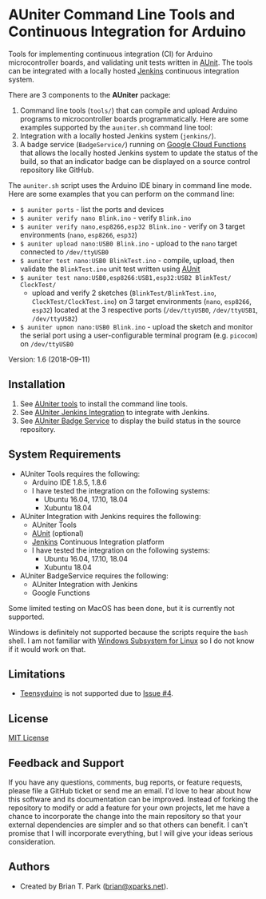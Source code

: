 # AUniter Command Line Tools and Continuous Integration for Arduino

Tools for implementing continuous integration (CI) for Arduino
microcontroller boards, and validating unit tests written in
[AUnit](https://github.com/bxparks/AUnit).
The tools can be integrated with a locally hosted [Jenkins](https://jenkins.io)
continuous integration system.

There are 3 components to the **AUniter** package:

1. Command line tools (`tools/`) that can compile and upload Arduino programs
   to microcontroller boards programmatically. Here are some examples supported
   by the `auniter.sh` command line tool:
1. Integration with a locally hosted Jenkins system (`jenkins/`).
1. A badge service (`BadgeService/`) running on
   [Google Cloud Functions](https://cloud.google.com/functions/)
   that allows the locally hosted Jenkins system to update the status of the
   build, so that an indicator badge can be displayed on a source control
   repository like GitHub.

The `auniter.sh` script uses the Arduino IDE binary in command line mode.
Here are some examples that you can perform on the command line:

* `$ auniter ports` - list the ports and devices
* `$ auniter verify nano Blink.ino` - verify `Blink.ino`
* `$ auniter verify nano,esp8266,esp32 Blink.ino` - verify on 3 target
  environments (`nano`, `esp8266`, `esp32`)
* `$ auniter upload nano:USB0 Blink.ino` - upload to the `nano` target
  connected to `/dev/ttyUSB0`
* `$ auniter test nano:USB0 BlinkTest.ino` - compile, upload, then validate
  the `BlinkTest.ino` unit test written using
  [AUnit](https://github.com/bxparks/AUnit)
* `$ auniter test nano:USB0,esp8266:USB1,esp32:USB2 BlinkTest/ ClockTest/`
  - upload and verify 2 sketches (`BlinkTest/BlinkTest.ino`,
  `ClockTest/ClockTest.ino`) on 3 target environments (`nano`, `esp8266`,
  `esp32`) located at the 3 respective ports (`/dev/ttyUSB0`, `/dev/ttyUSB1`,
  `/dev/ttyUSB2`)
* `$ auniter upmon nano:USB0 Blink.ino` - upload the sketch and monitor the
  serial port using a user-configurable terminal program (e.g. `picocom`) on
  `/dev/ttyUSB0`

Version: 1.6 (2018-09-11)

## Installation

1. See [AUniter tools](tools/) to install the command line tools.
1. See [AUniter Jenkins Integration](jenkins/) to integrate with
   Jenkins.
1. See [AUniter Badge Service](BadgeService/) to display the
   build status in the source repository.

## System Requirements

* AUniter Tools requires the following:
    * Arduino IDE 1.8.5, 1.8.6
    * I have tested the integration on the following systems:
        * Ubuntu 16.04, 17.10, 18.04
        * Xubuntu 18.04
* AUniter Integration with Jenkins requires the following:
    * AUniter Tools
    * [AUnit](https://github.com/bxparks/AUnit) (optional)
    * [Jenkins](https://jenkins.io) Continuous Integration platform
    * I have tested the integration on the following systems:
        * Ubuntu 16.04, 17.10, 18.04
        * Xubuntu 18.04
* AUniter BadgeService requires the following:
    * AUniter Integration with Jenkins
    * Google Functions

Some limited testing on MacOS has been done, but it is currently not supported.

Windows is definitely not supported because the scripts require the `bash`
shell. I am not familiar with
[Windows Subsystem for Linux](https://docs.microsoft.com/en-us/windows/wsl/install-win10)
so I do not know if it would work on that.

## Limitations

* [Teensyduino](https://pjrc.com/teensy/teensyduino.html) is not supported
  due to [Issue #4](https://github.com/bxparks/AUniter/issues/4).

## License

[MIT License](https://opensource.org/licenses/MIT)

## Feedback and Support

If you have any questions, comments, bug reports, or feature requests, please
file a GitHub ticket or send me an email. I'd love to hear about how this
software and its documentation can be improved. Instead of forking the
repository to modify or add a feature for your own projects, let me have a
chance to incorporate the change into the main repository so that your external
dependencies are simpler and so that others can benefit. I can't promise that I
will incorporate everything, but I will give your ideas serious consideration.

## Authors

* Created by Brian T. Park (brian@xparks.net).
